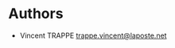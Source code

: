 <!--
  - SPDX-FileCopyrightText: 2024 Nextcloud contributors
  - SPDX-License-Identifier: CC0-1.0
-->

# Authors

- Vincent TRAPPE <trappe.vincent@laposte.net>
